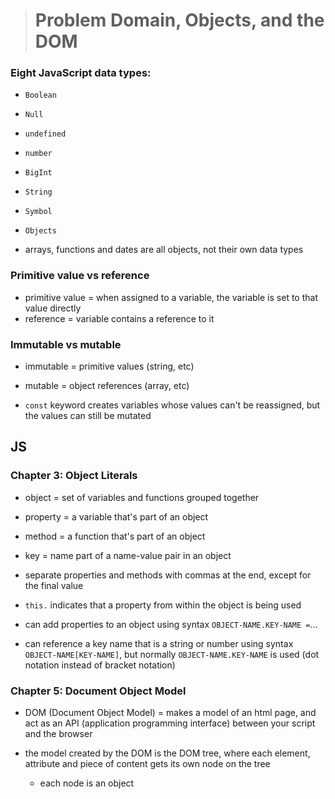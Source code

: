 > # Problem Domain, Objects, and the DOM

### Eight JavaScript data types:

- `Boolean`
- `Null`
- `undefined`
- `number`
- `BigInt`
- `String`
- `Symbol`
- `Objects`

- arrays, functions and dates are all objects, not their own data types

### Primitive value vs reference

- primitive value = when assigned to a variable, the variable is set to that value directly
- reference = variable contains a reference to it

### Immutable vs mutable

- immutable = primitive values (string, etc)
- mutable = object references (array, etc)

- `const` keyword creates variables whose values can't be reassigned, but the values can still be mutated

## JS

### Chapter 3: Object Literals

- object = set of variables and functions grouped together
- property = a variable that's part of an object
- method = a function that's part of an object
- key = name part of a name-value pair in an object

- separate properties and methods with commas at the end, except for the final value
- `this.` indicates that a property from within the object is being used
- can add properties to an object using syntax `OBJECT-NAME.KEY-NAME =`...
- can reference a key name that is a string or number using syntax `OBJECT-NAME[KEY-NAME]`, but normally `OBJECT-NAME.KEY-NAME` is used (dot notation instead of bracket notation)

### Chapter 5: Document Object Model

- DOM (Document Object Model) = makes a model of an html page, and act as an API (application programming interface) between your script and the browser

- the model created by the DOM is the DOM tree, where each element, attribute and piece of content gets its own node on the tree
  - each node is an object